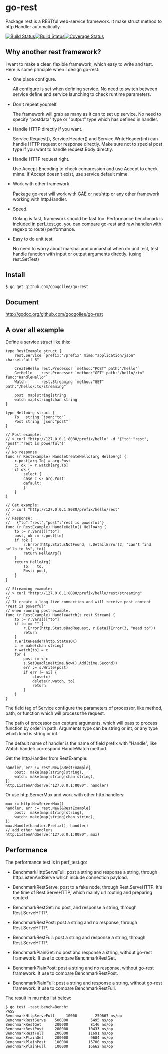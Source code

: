 go-rest
=======

Package rest is a RESTful web-service framework. It make struct method to http.Handler automatically.

[![Build Status](https://travis-ci.org/googollee/go-rest.png?branch=master)](https://travis-ci.org/googollee/go-rest/)[![Build Status](https://drone.io/github.com/googollee/go-rest/status.png)](https://drone.io/github.com/googollee/go-rest/latest)[![Coverage Status](https://coveralls.io/repos/googollee/go-rest/badge.png?branch=master)](https://coveralls.io/r/googollee/go-rest?branch=master)

Why another rest framework?
---------------------------

I want to make a clear, flexible framework, which easy to write and test. Here is some principle when I design go-rest:

 - One place configure.

 	All configure is set when defining service. No need to switch between service define and service launching to check runtime parameters.

 - Don't repeat yourself.

 	The framework will grab as many as it can to set up service. No need to specify "postdata" type or "output" type which has defined in handler.

 - Handle HTTP directly if you want.

 	Service.Request(), Service.Header() and Service.WriteHeader(int) can handle HTTP request or response directly. Make sure not to special post type if you want to handle request.Body directly.

 - Handle HTTP request right.

 	Use Accept-Encoding to check compression and use Accept to check mime. If Accept doesn't exist, use service default mime.

 - Work with other framework.

 	Package go-rest will work with GAE or net/http or any other framework working with http.Handler.

 - Speed.

 	Golang is fast, framework should be fast too. Performance benchmark is included in perf_test.go. you can compare go-rest and raw handler(with regexp to route) performance.

 - Easy to do unit test.

 	No need to worry about marshal and unmarshal when do unit test, test handle function with input or output arguments directly. (using rest.SetTest)

Install
-------

	$ go get github.com/googollee/go-rest

Document
--------

http://godoc.org/github.com/googollee/go-rest

A over all example
-------

Define a service struct like this:

	type RestExample struct {
		rest.Service `prefix:"/prefix" mime:"application/json" charset:"utf-8"`

		CreateHello rest.Processor `method:"POST" path:"/hello"`
		GetHello    rest.Processor `method:"GET" path:"/hello/:to" func:"HandleHello"`
		Watch       rest.Streaming `method:"GET" path:"/hello/:to/streaming"`

		post  map[string]string
		watch map[string]chan string
	}

	type HelloArg struct {
		To   string `json:"to"`
		Post string `json:"post"`
	}

	// Post example:
	// > curl "http://127.0.0.1:8080/prefix/hello" -d '{"to":"rest", "post":"rest is powerful"}'
	//
	// No response
	func (r RestExample) HandleCreateHello(arg HelloArg) {
		r.post[arg.To] = arg.Post
		c, ok := r.watch[arg.To]
		if ok {
			select {
			case c <- arg.Post:
			default:
			}
		}
	}

	// Get example:
	// > curl "http://127.0.0.1:8080/prefix/hello/rest"
	//
	// Response:
	//   {"to":"rest","post":"rest is powerful"}
	func (r RestExample) HandleHello() HelloArg {
		to := r.Vars()["to"]
		post, ok := r.post[to]
		if !ok {
			r.Error(http.StatusNotFound, r.DetailError(2, "can't find hello to %s", to))
			return HelloArg{}
		}
		return HelloArg{
			To:   to,
			Post: post,
		}
	}

	// Streaming example:
	// > curl "http://127.0.0.1:8080/prefix/hello/rest/streaming"
	//
	// It create a long-live connection and will receive post content "rest is powerful"
	// when running post example.
	func (r RestExample) HandleWatch(s rest.Stream) {
		to := r.Vars()["to"]
		if to == "" {
			r.Error(http.StatusBadRequest, r.DetailError(3, "need to"))
			return
		}
		r.WriteHeader(http.StatusOK)
		c := make(chan string)
		r.watch[to] = c
		for {
			post := <-c
			s.SetDeadline(time.Now().Add(time.Second))
			err := s.Write(post)
			if err != nil {
				close(c)
				delete(r.watch, to)
				return
			}
		}
	}

The field tag of Service configure the parameters of processor, like method, path, or function which 
will process the request.

The path of processor can capture arguments, which will pass to process function by order in path. Arguments
type can be string or int, or any type which kind is string or int. 

The default name of handler is the name of field prefix with "Handle",
like Watch handelr correspond HandleWatch method.

Get the http.Handler from RestExample:

	handler, err := rest.New(&RestExample{
		post:  make(map[string]string),
		watch: make(map[string]chan string),
	})
	http.ListenAndServe("127.0.0.1:8080", handler)

Or use http.ServerMux and work with other http handlers:

	mux := http.NewServerMux()
	handler, err := rest.New(&RestExample{
		post:  make(map[string]string),
		watch: make(map[string]chan string),
	})
	mux.Handle(handler.Prefix(), handler)
	// add other handlers
	http.ListenAndServe("127.0.0.1:8080", mux)

Performance
-----------

The performance test is in perf_test.go:

 - BenchmarkHttpServeFull: post a string and response a string, through http.ListenAndServe which include connection payload.

 - BenchmarkRestServe: post to a fake node, through Rest.ServeHTTP. It's the time of Rest.ServeHTTP, which mainly url routing and preparing context

 - BenchmarkRestGet: no post, and response a string, through Rest.ServeHTTP.

 - BenchmarkRestPost: post a string and no response, through Rest.ServeHTTP.

 - BenchmarkRestFull: post a string and response a string, through Rest.ServeHTTP.

 - BenchmarkPlainGet: no post and response a string, without go-rest framework. It use to compare BenchmarkRestGet.

 - BenchmarkPlainPost: post a string and no response, without go-rest framework. It use to compare BenchmarkRestPost.

 - BenchmarkPlainFull: post a string and response a string, without go-rest framework. It use to compare BenchmarkRestFull.

The result in mu mbp list below:

	$ go test -test.bench=Bench*
	PASS
	BenchmarkHttpServeFull	   10000	    259667 ns/op
	BenchmarkRestServe	  500000	      5495 ns/op
	BenchmarkRestGet	  200000	      8146 ns/op
	BenchmarkRestPost	  200000	     10433 ns/op
	BenchmarkRestFull	  200000	     11691 ns/op
	BenchmarkPlainGet	  200000	      9684 ns/op
	BenchmarkPlainPost	  100000	     15700 ns/op
	BenchmarkPlainFull	  100000	     16662 ns/op